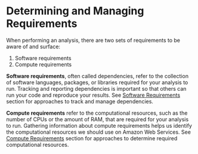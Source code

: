 # Determining and Managing Requirements

When performing an analysis, there are two sets of requirements to be aware of and surface:

1. Software requirements
1. Compute requirements

**Software requirements**, often called dependencies, refer to the collection of software languages, packages, or libraries required for your analysis to run.
Tracking and reporting dependencies is important so that others can run your code and reproduce your results.
See [Software Requirements](software-requirements.md) section for approaches to track and manage dependencies.

**Compute requirements** refer to the computational resources, such as the number of CPUs or the amount of RAM, that are required for your analysis to run.
Gathering information about compute requirements helps us identify the computational resources we should use on Amazon Web Services.
See [Compute Requirements](compute-requirements.md) section for approaches to determine required computational resources. 

